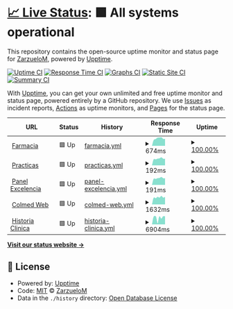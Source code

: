 # [📈 Live Status](https://ZarzueloM.github.io/status): <!--live status--> **🟩 All systems operational**

This repository contains the open-source uptime monitor and status page for [ZarzueloM](https://ZarzueloM.github.io/status), powered by [Upptime](https://github.com/upptime/upptime).

[![Uptime CI](https://github.com/ZarzueloM/status/workflows/Uptime%20CI/badge.svg)](https://github.com/ZarzueloM/status/actions?query=workflow%3A%22Uptime+CI%22)
[![Response Time CI](https://github.com/ZarzueloM/status/workflows/Response%20Time%20CI/badge.svg)](https://github.com/ZarzueloM/status/actions?query=workflow%3A%22Response+Time+CI%22)
[![Graphs CI](https://github.com/ZarzueloM/status/workflows/Graphs%20CI/badge.svg)](https://github.com/ZarzueloM/status/actions?query=workflow%3A%22Graphs+CI%22)
[![Static Site CI](https://github.com/ZarzueloM/status/workflows/Static%20Site%20CI/badge.svg)](https://github.com/ZarzueloM/status/actions?query=workflow%3A%22Static+Site+CI%22)
[![Summary CI](https://github.com/ZarzueloM/status/workflows/Summary%20CI/badge.svg)](https://github.com/ZarzueloM/status/actions?query=workflow%3A%22Summary+CI%22)

With [Upptime](https://upptime.js.org), you can get your own unlimited and free uptime monitor and status page, powered entirely by a GitHub repository. We use [Issues](https://github.com/ZarzueloM/status/issues) as incident reports, [Actions](https://github.com/ZarzueloM/status/actions) as uptime monitors, and [Pages](https://ZarzueloM.github.io/status) for the status page.

<!--start: status pages-->
<!-- This summary is generated by Upptime (https://github.com/upptime/upptime) -->
<!-- Do not edit this manually, your changes will be overwritten -->
<!-- prettier-ignore -->
| URL | Status | History | Response Time | Uptime |
| --- | ------ | ------- | ------------- | ------ |
| <img alt="" src="https://icons.duckduckgo.com/ip3/excelenciadigital.info.ico" height="13"> [Farmacia](http://excelenciadigital.info:3002/ColmedFcia/Login.Aspx) | 🟩 Up | [farmacia.yml](https://github.com/ZarzueloM/status/commits/HEAD/history/farmacia.yml) | <details><summary><img alt="Response time graph" src="./graphs/farmacia/response-time-week.png" height="20"> 674ms</summary><br><a href="https://status.colmedsanjuan.com.ar/history/farmacia"><img alt="Response time 965" src="https://img.shields.io/endpoint?url=https%3A%2F%2Fraw.githubusercontent.com%2FZarzueloM%2Fstatus%2FHEAD%2Fapi%2Ffarmacia%2Fresponse-time.json"></a><br><a href="https://status.colmedsanjuan.com.ar/history/farmacia"><img alt="24-hour response time 636" src="https://img.shields.io/endpoint?url=https%3A%2F%2Fraw.githubusercontent.com%2FZarzueloM%2Fstatus%2FHEAD%2Fapi%2Ffarmacia%2Fresponse-time-day.json"></a><br><a href="https://status.colmedsanjuan.com.ar/history/farmacia"><img alt="7-day response time 674" src="https://img.shields.io/endpoint?url=https%3A%2F%2Fraw.githubusercontent.com%2FZarzueloM%2Fstatus%2FHEAD%2Fapi%2Ffarmacia%2Fresponse-time-week.json"></a><br><a href="https://status.colmedsanjuan.com.ar/history/farmacia"><img alt="30-day response time 799" src="https://img.shields.io/endpoint?url=https%3A%2F%2Fraw.githubusercontent.com%2FZarzueloM%2Fstatus%2FHEAD%2Fapi%2Ffarmacia%2Fresponse-time-month.json"></a><br><a href="https://status.colmedsanjuan.com.ar/history/farmacia"><img alt="1-year response time 877" src="https://img.shields.io/endpoint?url=https%3A%2F%2Fraw.githubusercontent.com%2FZarzueloM%2Fstatus%2FHEAD%2Fapi%2Ffarmacia%2Fresponse-time-year.json"></a></details> | <details><summary><a href="https://status.colmedsanjuan.com.ar/history/farmacia">100.00%</a></summary><a href="https://status.colmedsanjuan.com.ar/history/farmacia"><img alt="All-time uptime 98.57%" src="https://img.shields.io/endpoint?url=https%3A%2F%2Fraw.githubusercontent.com%2FZarzueloM%2Fstatus%2FHEAD%2Fapi%2Ffarmacia%2Fuptime.json"></a><br><a href="https://status.colmedsanjuan.com.ar/history/farmacia"><img alt="24-hour uptime 100.00%" src="https://img.shields.io/endpoint?url=https%3A%2F%2Fraw.githubusercontent.com%2FZarzueloM%2Fstatus%2FHEAD%2Fapi%2Ffarmacia%2Fuptime-day.json"></a><br><a href="https://status.colmedsanjuan.com.ar/history/farmacia"><img alt="7-day uptime 100.00%" src="https://img.shields.io/endpoint?url=https%3A%2F%2Fraw.githubusercontent.com%2FZarzueloM%2Fstatus%2FHEAD%2Fapi%2Ffarmacia%2Fuptime-week.json"></a><br><a href="https://status.colmedsanjuan.com.ar/history/farmacia"><img alt="30-day uptime 100.00%" src="https://img.shields.io/endpoint?url=https%3A%2F%2Fraw.githubusercontent.com%2FZarzueloM%2Fstatus%2FHEAD%2Fapi%2Ffarmacia%2Fuptime-month.json"></a><br><a href="https://status.colmedsanjuan.com.ar/history/farmacia"><img alt="1-year uptime 98.22%" src="https://img.shields.io/endpoint?url=https%3A%2F%2Fraw.githubusercontent.com%2FZarzueloM%2Fstatus%2FHEAD%2Fapi%2Ffarmacia%2Fuptime-year.json"></a></details>
| <img alt="" src="https://icons.duckduckgo.com/ip3/excelenciadigital.info.ico" height="13"> [Practicas](http://excelenciadigital.info:3002/ColmedPracticas/Login.aspx) | 🟩 Up | [practicas.yml](https://github.com/ZarzueloM/status/commits/HEAD/history/practicas.yml) | <details><summary><img alt="Response time graph" src="./graphs/practicas/response-time-week.png" height="20"> 192ms</summary><br><a href="https://status.colmedsanjuan.com.ar/history/practicas"><img alt="Response time 370" src="https://img.shields.io/endpoint?url=https%3A%2F%2Fraw.githubusercontent.com%2FZarzueloM%2Fstatus%2FHEAD%2Fapi%2Fpracticas%2Fresponse-time.json"></a><br><a href="https://status.colmedsanjuan.com.ar/history/practicas"><img alt="24-hour response time 189" src="https://img.shields.io/endpoint?url=https%3A%2F%2Fraw.githubusercontent.com%2FZarzueloM%2Fstatus%2FHEAD%2Fapi%2Fpracticas%2Fresponse-time-day.json"></a><br><a href="https://status.colmedsanjuan.com.ar/history/practicas"><img alt="7-day response time 192" src="https://img.shields.io/endpoint?url=https%3A%2F%2Fraw.githubusercontent.com%2FZarzueloM%2Fstatus%2FHEAD%2Fapi%2Fpracticas%2Fresponse-time-week.json"></a><br><a href="https://status.colmedsanjuan.com.ar/history/practicas"><img alt="30-day response time 192" src="https://img.shields.io/endpoint?url=https%3A%2F%2Fraw.githubusercontent.com%2FZarzueloM%2Fstatus%2FHEAD%2Fapi%2Fpracticas%2Fresponse-time-month.json"></a><br><a href="https://status.colmedsanjuan.com.ar/history/practicas"><img alt="1-year response time 302" src="https://img.shields.io/endpoint?url=https%3A%2F%2Fraw.githubusercontent.com%2FZarzueloM%2Fstatus%2FHEAD%2Fapi%2Fpracticas%2Fresponse-time-year.json"></a></details> | <details><summary><a href="https://status.colmedsanjuan.com.ar/history/practicas">100.00%</a></summary><a href="https://status.colmedsanjuan.com.ar/history/practicas"><img alt="All-time uptime 98.63%" src="https://img.shields.io/endpoint?url=https%3A%2F%2Fraw.githubusercontent.com%2FZarzueloM%2Fstatus%2FHEAD%2Fapi%2Fpracticas%2Fuptime.json"></a><br><a href="https://status.colmedsanjuan.com.ar/history/practicas"><img alt="24-hour uptime 100.00%" src="https://img.shields.io/endpoint?url=https%3A%2F%2Fraw.githubusercontent.com%2FZarzueloM%2Fstatus%2FHEAD%2Fapi%2Fpracticas%2Fuptime-day.json"></a><br><a href="https://status.colmedsanjuan.com.ar/history/practicas"><img alt="7-day uptime 100.00%" src="https://img.shields.io/endpoint?url=https%3A%2F%2Fraw.githubusercontent.com%2FZarzueloM%2Fstatus%2FHEAD%2Fapi%2Fpracticas%2Fuptime-week.json"></a><br><a href="https://status.colmedsanjuan.com.ar/history/practicas"><img alt="30-day uptime 100.00%" src="https://img.shields.io/endpoint?url=https%3A%2F%2Fraw.githubusercontent.com%2FZarzueloM%2Fstatus%2FHEAD%2Fapi%2Fpracticas%2Fuptime-month.json"></a><br><a href="https://status.colmedsanjuan.com.ar/history/practicas"><img alt="1-year uptime 98.28%" src="https://img.shields.io/endpoint?url=https%3A%2F%2Fraw.githubusercontent.com%2FZarzueloM%2Fstatus%2FHEAD%2Fapi%2Fpracticas%2Fuptime-year.json"></a></details>
| <img alt="" src="https://icons.duckduckgo.com/ip3/excelenciadigital.info.ico" height="13"> [Panel Excelencia](http://excelenciadigital.info:3002/PaneldeValidacion/Login.Aspx) | 🟩 Up | [panel-excelencia.yml](https://github.com/ZarzueloM/status/commits/HEAD/history/panel-excelencia.yml) | <details><summary><img alt="Response time graph" src="./graphs/panel-excelencia/response-time-week.png" height="20"> 191ms</summary><br><a href="https://status.colmedsanjuan.com.ar/history/panel-excelencia"><img alt="Response time 460" src="https://img.shields.io/endpoint?url=https%3A%2F%2Fraw.githubusercontent.com%2FZarzueloM%2Fstatus%2FHEAD%2Fapi%2Fpanel-excelencia%2Fresponse-time.json"></a><br><a href="https://status.colmedsanjuan.com.ar/history/panel-excelencia"><img alt="24-hour response time 189" src="https://img.shields.io/endpoint?url=https%3A%2F%2Fraw.githubusercontent.com%2FZarzueloM%2Fstatus%2FHEAD%2Fapi%2Fpanel-excelencia%2Fresponse-time-day.json"></a><br><a href="https://status.colmedsanjuan.com.ar/history/panel-excelencia"><img alt="7-day response time 191" src="https://img.shields.io/endpoint?url=https%3A%2F%2Fraw.githubusercontent.com%2FZarzueloM%2Fstatus%2FHEAD%2Fapi%2Fpanel-excelencia%2Fresponse-time-week.json"></a><br><a href="https://status.colmedsanjuan.com.ar/history/panel-excelencia"><img alt="30-day response time 192" src="https://img.shields.io/endpoint?url=https%3A%2F%2Fraw.githubusercontent.com%2FZarzueloM%2Fstatus%2FHEAD%2Fapi%2Fpanel-excelencia%2Fresponse-time-month.json"></a><br><a href="https://status.colmedsanjuan.com.ar/history/panel-excelencia"><img alt="1-year response time 424" src="https://img.shields.io/endpoint?url=https%3A%2F%2Fraw.githubusercontent.com%2FZarzueloM%2Fstatus%2FHEAD%2Fapi%2Fpanel-excelencia%2Fresponse-time-year.json"></a></details> | <details><summary><a href="https://status.colmedsanjuan.com.ar/history/panel-excelencia">100.00%</a></summary><a href="https://status.colmedsanjuan.com.ar/history/panel-excelencia"><img alt="All-time uptime 98.71%" src="https://img.shields.io/endpoint?url=https%3A%2F%2Fraw.githubusercontent.com%2FZarzueloM%2Fstatus%2FHEAD%2Fapi%2Fpanel-excelencia%2Fuptime.json"></a><br><a href="https://status.colmedsanjuan.com.ar/history/panel-excelencia"><img alt="24-hour uptime 100.00%" src="https://img.shields.io/endpoint?url=https%3A%2F%2Fraw.githubusercontent.com%2FZarzueloM%2Fstatus%2FHEAD%2Fapi%2Fpanel-excelencia%2Fuptime-day.json"></a><br><a href="https://status.colmedsanjuan.com.ar/history/panel-excelencia"><img alt="7-day uptime 100.00%" src="https://img.shields.io/endpoint?url=https%3A%2F%2Fraw.githubusercontent.com%2FZarzueloM%2Fstatus%2FHEAD%2Fapi%2Fpanel-excelencia%2Fuptime-week.json"></a><br><a href="https://status.colmedsanjuan.com.ar/history/panel-excelencia"><img alt="30-day uptime 100.00%" src="https://img.shields.io/endpoint?url=https%3A%2F%2Fraw.githubusercontent.com%2FZarzueloM%2Fstatus%2FHEAD%2Fapi%2Fpanel-excelencia%2Fuptime-month.json"></a><br><a href="https://status.colmedsanjuan.com.ar/history/panel-excelencia"><img alt="1-year uptime 98.31%" src="https://img.shields.io/endpoint?url=https%3A%2F%2Fraw.githubusercontent.com%2FZarzueloM%2Fstatus%2FHEAD%2Fapi%2Fpanel-excelencia%2Fuptime-year.json"></a></details>
| <img alt="" src="https://www.colmedsanjuan.com.ar/intranet/favicon.ico" height="13"> [Colmed Web](https://www.colmedsanjuan.com.ar) | 🟩 Up | [colmed-web.yml](https://github.com/ZarzueloM/status/commits/HEAD/history/colmed-web.yml) | <details><summary><img alt="Response time graph" src="./graphs/colmed-web/response-time-week.png" height="20"> 1632ms</summary><br><a href="https://status.colmedsanjuan.com.ar/history/colmed-web"><img alt="Response time 1515" src="https://img.shields.io/endpoint?url=https%3A%2F%2Fraw.githubusercontent.com%2FZarzueloM%2Fstatus%2FHEAD%2Fapi%2Fcolmed-web%2Fresponse-time.json"></a><br><a href="https://status.colmedsanjuan.com.ar/history/colmed-web"><img alt="24-hour response time 1695" src="https://img.shields.io/endpoint?url=https%3A%2F%2Fraw.githubusercontent.com%2FZarzueloM%2Fstatus%2FHEAD%2Fapi%2Fcolmed-web%2Fresponse-time-day.json"></a><br><a href="https://status.colmedsanjuan.com.ar/history/colmed-web"><img alt="7-day response time 1632" src="https://img.shields.io/endpoint?url=https%3A%2F%2Fraw.githubusercontent.com%2FZarzueloM%2Fstatus%2FHEAD%2Fapi%2Fcolmed-web%2Fresponse-time-week.json"></a><br><a href="https://status.colmedsanjuan.com.ar/history/colmed-web"><img alt="30-day response time 1622" src="https://img.shields.io/endpoint?url=https%3A%2F%2Fraw.githubusercontent.com%2FZarzueloM%2Fstatus%2FHEAD%2Fapi%2Fcolmed-web%2Fresponse-time-month.json"></a><br><a href="https://status.colmedsanjuan.com.ar/history/colmed-web"><img alt="1-year response time 1549" src="https://img.shields.io/endpoint?url=https%3A%2F%2Fraw.githubusercontent.com%2FZarzueloM%2Fstatus%2FHEAD%2Fapi%2Fcolmed-web%2Fresponse-time-year.json"></a></details> | <details><summary><a href="https://status.colmedsanjuan.com.ar/history/colmed-web">100.00%</a></summary><a href="https://status.colmedsanjuan.com.ar/history/colmed-web"><img alt="All-time uptime 99.89%" src="https://img.shields.io/endpoint?url=https%3A%2F%2Fraw.githubusercontent.com%2FZarzueloM%2Fstatus%2FHEAD%2Fapi%2Fcolmed-web%2Fuptime.json"></a><br><a href="https://status.colmedsanjuan.com.ar/history/colmed-web"><img alt="24-hour uptime 100.00%" src="https://img.shields.io/endpoint?url=https%3A%2F%2Fraw.githubusercontent.com%2FZarzueloM%2Fstatus%2FHEAD%2Fapi%2Fcolmed-web%2Fuptime-day.json"></a><br><a href="https://status.colmedsanjuan.com.ar/history/colmed-web"><img alt="7-day uptime 100.00%" src="https://img.shields.io/endpoint?url=https%3A%2F%2Fraw.githubusercontent.com%2FZarzueloM%2Fstatus%2FHEAD%2Fapi%2Fcolmed-web%2Fuptime-week.json"></a><br><a href="https://status.colmedsanjuan.com.ar/history/colmed-web"><img alt="30-day uptime 98.95%" src="https://img.shields.io/endpoint?url=https%3A%2F%2Fraw.githubusercontent.com%2FZarzueloM%2Fstatus%2FHEAD%2Fapi%2Fcolmed-web%2Fuptime-month.json"></a><br><a href="https://status.colmedsanjuan.com.ar/history/colmed-web"><img alt="1-year uptime 99.85%" src="https://img.shields.io/endpoint?url=https%3A%2F%2Fraw.githubusercontent.com%2FZarzueloM%2Fstatus%2FHEAD%2Fapi%2Fcolmed-web%2Fuptime-year.json"></a></details>
| <img alt="" src="https://icons.duckduckgo.com/ip3/excelenciadigital.info.ico" height="13"> [Historia Clinica](https://excelenciadigital.info:444/hcweb/Login.aspx) | 🟩 Up | [historia-clinica.yml](https://github.com/ZarzueloM/status/commits/HEAD/history/historia-clinica.yml) | <details><summary><img alt="Response time graph" src="./graphs/historia-clinica/response-time-week.png" height="20"> 6904ms</summary><br><a href="https://status.colmedsanjuan.com.ar/history/historia-clinica"><img alt="Response time 8024" src="https://img.shields.io/endpoint?url=https%3A%2F%2Fraw.githubusercontent.com%2FZarzueloM%2Fstatus%2FHEAD%2Fapi%2Fhistoria-clinica%2Fresponse-time.json"></a><br><a href="https://status.colmedsanjuan.com.ar/history/historia-clinica"><img alt="24-hour response time 8334" src="https://img.shields.io/endpoint?url=https%3A%2F%2Fraw.githubusercontent.com%2FZarzueloM%2Fstatus%2FHEAD%2Fapi%2Fhistoria-clinica%2Fresponse-time-day.json"></a><br><a href="https://status.colmedsanjuan.com.ar/history/historia-clinica"><img alt="7-day response time 6904" src="https://img.shields.io/endpoint?url=https%3A%2F%2Fraw.githubusercontent.com%2FZarzueloM%2Fstatus%2FHEAD%2Fapi%2Fhistoria-clinica%2Fresponse-time-week.json"></a><br><a href="https://status.colmedsanjuan.com.ar/history/historia-clinica"><img alt="30-day response time 7993" src="https://img.shields.io/endpoint?url=https%3A%2F%2Fraw.githubusercontent.com%2FZarzueloM%2Fstatus%2FHEAD%2Fapi%2Fhistoria-clinica%2Fresponse-time-month.json"></a><br><a href="https://status.colmedsanjuan.com.ar/history/historia-clinica"><img alt="1-year response time 8024" src="https://img.shields.io/endpoint?url=https%3A%2F%2Fraw.githubusercontent.com%2FZarzueloM%2Fstatus%2FHEAD%2Fapi%2Fhistoria-clinica%2Fresponse-time-year.json"></a></details> | <details><summary><a href="https://status.colmedsanjuan.com.ar/history/historia-clinica">100.00%</a></summary><a href="https://status.colmedsanjuan.com.ar/history/historia-clinica"><img alt="All-time uptime 99.18%" src="https://img.shields.io/endpoint?url=https%3A%2F%2Fraw.githubusercontent.com%2FZarzueloM%2Fstatus%2FHEAD%2Fapi%2Fhistoria-clinica%2Fuptime.json"></a><br><a href="https://status.colmedsanjuan.com.ar/history/historia-clinica"><img alt="24-hour uptime 100.00%" src="https://img.shields.io/endpoint?url=https%3A%2F%2Fraw.githubusercontent.com%2FZarzueloM%2Fstatus%2FHEAD%2Fapi%2Fhistoria-clinica%2Fuptime-day.json"></a><br><a href="https://status.colmedsanjuan.com.ar/history/historia-clinica"><img alt="7-day uptime 100.00%" src="https://img.shields.io/endpoint?url=https%3A%2F%2Fraw.githubusercontent.com%2FZarzueloM%2Fstatus%2FHEAD%2Fapi%2Fhistoria-clinica%2Fuptime-week.json"></a><br><a href="https://status.colmedsanjuan.com.ar/history/historia-clinica"><img alt="30-day uptime 100.00%" src="https://img.shields.io/endpoint?url=https%3A%2F%2Fraw.githubusercontent.com%2FZarzueloM%2Fstatus%2FHEAD%2Fapi%2Fhistoria-clinica%2Fuptime-month.json"></a><br><a href="https://status.colmedsanjuan.com.ar/history/historia-clinica"><img alt="1-year uptime 99.18%" src="https://img.shields.io/endpoint?url=https%3A%2F%2Fraw.githubusercontent.com%2FZarzueloM%2Fstatus%2FHEAD%2Fapi%2Fhistoria-clinica%2Fuptime-year.json"></a></details>

<!--end: status pages-->

[**Visit our status website →**](https://ZarzueloM.github.io/status)

## 📄 License

- Powered by: [Upptime](https://github.com/upptime/upptime)
- Code: [MIT](./LICENSE) © [ZarzueloM](https://ZarzueloM.github.io/status)
- Data in the `./history` directory: [Open Database License](https://opendatacommons.org/licenses/odbl/1-0/)
